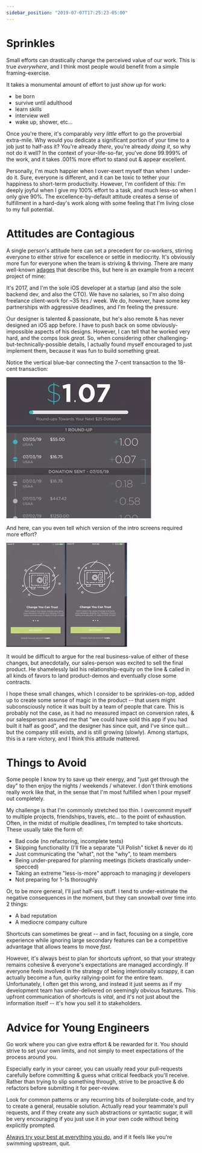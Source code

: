 ```yaml
---
sidebar_position: "2019-07-07T17:25:23-05:00"
---
```


# Sprinkles

Small efforts can drastically change the perceived value of our work. This is true _everywhere_, and I think most people would benefit from a simple framing-exercise.

It takes a monumental amount of effort to just _show up_ for work:

- be born
- survive until adulthood
- learn skills
- interview well
- wake up, shower, etc...

Once you're there, it's comparably _very little_ effort to go the proverbial extra-mile. Why would you dedicate a significant portion of your time to a job just to half-ass it? You're already _there_, you're already _doing it_, so why not do it well? In the context of your-life-so-far, you've done 99.999% of the work, and it takes .001% more effort to stand out & appear excellent.

Personally, I'm much happier when I over-exert myself than when I under-do it. Sure, everyone is different, and it can be toxic to tether your happiness to short-term productivity. However, I'm confident of this: I'm deeply joyful when I give my 100% effort to a task, and much less-so when I only give 90%. The excellence-by-default attitude creates a sense of fulfillment in a hard-day's work along with some feeling that I'm living close to my full potential.

# Attitudes are Contagious

A single person's attitude here can set a precedent for co-workers, stirring everyone to either strive for excellence or settle in mediocrity. It's obviously more fun for everyone when the team is striving & thriving. There are many well-known [adages](https://thenextweb.com/apple/2011/10/24/steve-jobs-obsession-with-the-quality-of-the-things-unseen/) that describe this, but here is an example from a recent project of mine:

It's 2017, and I'm the sole iOS developer at a startup (and also the sole backend dev, and also the CTO). We have no salaries, so I'm also doing freelance client-work for ~35 hrs / week. We do, however, have some key partnerships with aggressive deadlines, and I'm feeling the pressure.

Our designer is talented & passionate, but he's also remote & has never designed an iOS app before. I have to push back on some obviously-impossible aspects of his designs. However, I can tell that he worked very hard, and the comps look _great_. So, when considering other challenging-but-technically-possible details, I actually found myself encouraged to just implement them, because it was fun to build something great.

Notice the vertical blue-bar connecting the 7-cent transaction to the 18-cent transaction:

![unnecessary tableview header animation](./ct_scroll.gif)

And here, can you even tell which version of the intro screens required more effort?

![2 versions of a tutorial screen, 1 of which has more animations](./ct_diff.gif)

It would be difficult to argue for the real business-value of either of these changes, but anecdotally, our sales-person was excited to sell the final product. He shamelessly laid his relationship-equity on the line & called in all kinds of favors to land product-demos and eventually close some contracts.

I hope these small changes, which I consider to be sprinkles-on-top, added up to create some sense of magic in the product -- that users might subconsciously notice it was built by a team of people that care. This is probably not the case, as it had no measured impact on conversion rates, & our salesperson assured me that "we could have sold this app if you had built it half as good", and the designer has since quit, and I've since quit... but the company still exists, and is still growing (slowly). Among startups, this is a rare victory, and I think this attitude mattered.

# Things to Avoid

Some people I know try to save up their energy, and "just get through the day" to then enjoy the nights / weekends / whatever. I don't think emotions really work like that, in the sense that I'm most fulfilled when I pour myself out completely.

My challenge is that I'm commonly stretched too thin. I overcommit myself to multiple projects, friendships, travels, etc... to the point of exhaustion. Often, in the midst of multiple deadlines, I'm tempted to take shortcuts. These usually take the form of:

- Bad code (no refactoring, incomplete tests)
- Skipping functionality (I'll file a separate "UI Polish" ticket & never do it)
- Just communicating the "what", not the "why", to team members
- Being under-prepared for planning meetings (tickets drastically under-specced)
- Taking an extreme "less-is-more" approach to managing jr developers
- Not preparing for 1-1s thoroughly

Or, to be more general, I'll just half-ass stuff. I tend to under-estimate the negative consequences in the moment, but they can snowball over time into 2 things:

- A bad reputation
- A mediocre company culture

Shortcuts can sometimes be great -- and in fact, focusing on a single, core experience while ignoring large secondary features can be a competitive advantage that allows teams to move _fast_.

However, it's always best to plan for shortcuts upfront, so that your strategy remains cohesive & everyone's expectations are managed accordingly. If everyone feels involved in the strategy of being intentionally scrappy, it can actually become a fun, quirky rallying-point for the entire team. Unfortunately, I often get this wrong, and instead it just seems as if my development team has under-delivered on seemingly obvious features. This upfront communication of shortcuts is _vital_, and it's not just about the information itself -- it's how you sell it to stakeholders.

# Advice for Young Engineers

Go work where you can give extra effort & be rewarded for it. You should strive to set your own limits, and not simply to meet expectations of the process around you.

Especially early in your career, you can usually read your pull-requests carefully before committing & guess what critical feedback you'll receive. Rather than trying to slip something through, strive to be proactive & do refactors before submitting it for peer-review.

Look for common patterns or any recurring bits of boilerplate-code, and try to create a general, reusable solution. Actually read your teammate's pull requests, and if they create any such abstractions or syntactic sugar, it will be very encouraging if you just use it in your own code without being explicitly prompted.

[Always try your best at everything you do](https://biblehub.com/colossians/3-23.htm), and if it feels like you're swimming upstream, quit.
